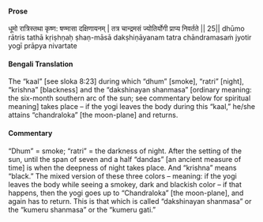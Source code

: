 #### Prose 

धूमो रात्रिस्तथा कृष्ण: षण्मासा दक्षिणायनम् |
तत्र चान्द्रमसं ज्योतिर्योगी प्राप्य निवर्तते || 25||
dhūmo rātris tathā kṛiṣhṇaḥ ṣhaṇ-māsā dakṣhiṇāyanam
tatra chāndramasaṁ jyotir yogī prāpya nivartate

 #### Bengali Translation 

The “kaal” [see sloka 8:23] during which “dhum” [smoke], “ratri” [night], “krishna” [blackness] and the “dakshinayan shanmasa” [ordinary meaning: the six-month southern arc of the sun; see commentary below for spiritual meaning] takes place – if the yogi leaves the body during this “kaal,” he/she attains “chandraloka” [the moon-plane] and returns.

 #### Commentary 

“Dhum” = smoke; “ratri” = the darkness of night. After the setting of the sun, until the span of seven and a half “dandas” [an ancient measure of time] is when the deepness of night takes place. And “krishna” means “black.” The mixed version of these three colors – meaning: if the yogi leaves the body while seeing a smokey, dark and blackish color – if that happens, then the yogi goes up to “Chandraloka” [the moon-plane], and again has to return. This is that which is called “dakshinayan shanmasa” or the “kumeru shanmasa” or the “kumeru gati.” 